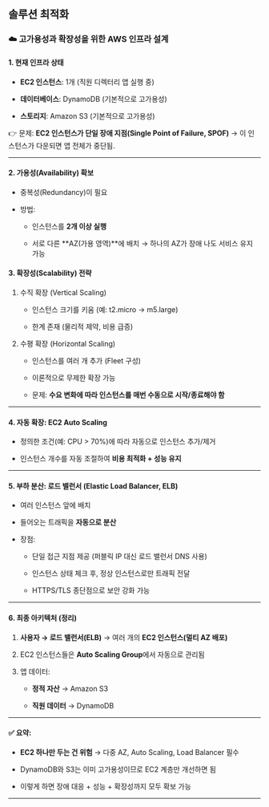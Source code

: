 ## 솔루션 최적화

### ☁️ 고가용성과 확장성을 위한 AWS 인프라 설계
#### 1. 현재 인프라 상태

- **EC2 인스턴스**: 1개 (직원 디렉터리 앱 실행 중)

- **데이터베이스**: DynamoDB (기본적으로 고가용성)

- **스토리지**: Amazon S3 (기본적으로 고가용성)

👉 문제: **EC2 인스턴스가 단일 장애 지점(Single Point of Failure, SPOF)**
→ 이 인스턴스가 다운되면 앱 전체가 중단됨.

---

#### 2. 가용성(Availability) 확보

- 중복성(Redundancy)이 필요

- 방법:

    - 인스턴스를 **2개 이상 실행**

    - 서로 다른 **AZ(가용 영역)**에 배치 → 하나의 AZ가 장애 나도 서비스 유지 가능

#### 3. 확장성(Scalability) 전략
1. 수직 확장 (Vertical Scaling)

    - 인스턴스 크기를 키움 (예: t2.micro → m5.large)

    - 한계 존재 (물리적 제약, 비용 급증)

2. 수평 확장 (Horizontal Scaling)

    - 인스턴스를 여러 개 추가 (Fleet 구성)

    - 이론적으로 무제한 확장 가능

    - 문제: **수요 변화에 따라 인스턴스를 매번 수동으로 시작/종료해야 함**

---

#### 4. 자동 확장: EC2 Auto Scaling

- 정의한 조건(예: CPU > 70%)에 따라 자동으로 인스턴스 추가/제거

- 인스턴스 개수를 자동 조절하여 **비용 최적화 + 성능 유지**

---

#### 5. 부하 분산: 로드 밸런서 (Elastic Load Balancer, ELB)

- 여러 인스턴스 앞에 배치

- 들어오는 트래픽을 **자동으로 분산**

- 장점:

    - 단일 접근 지점 제공 (퍼블릭 IP 대신 로드 밸런서 DNS 사용)

    - 인스턴스 상태 체크 후, 정상 인스턴스로만 트래픽 전달

    - HTTPS/TLS 종단점으로 보안 강화 가능

---

#### 6. 최종 아키텍처 (정리)

1. **사용자 → 로드 밸런서(ELB)** → 여러 개의 **EC2 인스턴스(멀티 AZ 배포)**

2. EC2 인스턴스들은 **Auto Scaling Group**에서 자동으로 관리됨

3. 앱 데이터:

    - **정적 자산** → Amazon S3

    - **직원 데이터** → DynamoDB

---

#### ✅ 요약:

- **EC2 하나만 두는 건 위험** → 다중 AZ, Auto Scaling, Load Balancer 필수

- DynamoDB와 S3는 이미 고가용성이므로 EC2 계층만 개선하면 됨

- 이렇게 하면 장애 대응 + 성능 + 확장성까지 모두 확보 가능

---

